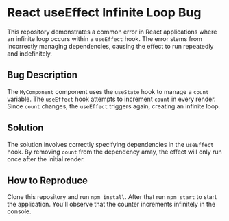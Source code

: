 # React useEffect Infinite Loop Bug

This repository demonstrates a common error in React applications where an infinite loop occurs within a `useEffect` hook. The error stems from incorrectly managing dependencies, causing the effect to run repeatedly and indefinitely. 

## Bug Description
The `MyComponent` component uses the `useState` hook to manage a `count` variable. The `useEffect` hook attempts to increment `count` in every render.  Since `count` changes, the `useEffect` triggers again, creating an infinite loop.

## Solution
The solution involves correctly specifying dependencies in the `useEffect` hook. By removing `count` from the dependency array, the effect will only run once after the initial render.

## How to Reproduce
Clone this repository and run `npm install`. After that run `npm start` to start the application. You'll observe that the counter increments infinitely in the console. 
